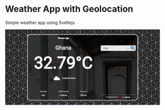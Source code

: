 # Weather App with Geolocation

Simple weather app using Sveltejs

![image](https://github.com/lesronn/weatherApp/blob/main/public/imgs/Screenshot_7.png)
